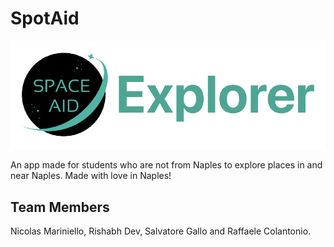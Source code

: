 # SpotAid
![](Assets/ExplorerIcon.png)

An app made for students who are not from Naples to explore places in and near Naples.
Made with love in Naples!

## Team Members
Nicolas Mariniello, Rishabh Dev, Salvatore Gallo and Raffaele Colantonio.
